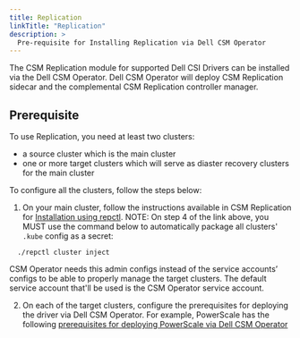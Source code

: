 ```yaml
---
title: Replication
linkTitle: "Replication"
description: >
  Pre-requisite for Installing Replication via Dell CSM Operator
---
```


The CSM Replication module for supported Dell CSI Drivers can be installed via the Dell CSM Operator. Dell CSM Operator will deploy CSM Replication sidecar and the complemental CSM Replication controller manager.

## Prerequisite

To use Replication, you need at least two clusters:

- a source cluster which is the main cluster
- one or more target clusters which will serve as diaster recovery clusters for the main cluster

To configure all the clusters, follow the steps below:

1. On your main cluster, follow the instructions available in CSM Replication for [Installation using repctl](../../../replication/deployment/install-repctl.md). NOTE: On step 4 of the link above, you MUST use the command below to automatically package all clusters' `.kube` config as a secret:           

```shell
  ./repctl cluster inject 
```

CSM Operator needs this admin configs instead of the service accounts’ configs  to be able to properly manage the target clusters. The default service account that'll be used is the CSM Operator service account.

2. On each of the target clusters, configure the prerequisites for deploying the driver via Dell CSM Operator. For example, PowerScale has the following [prerequisites for deploying PowerScale via Dell CSM Operator](../../../csidriver/installation/helm/isilon.md/#prerequisite)
